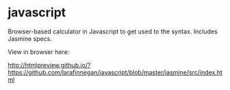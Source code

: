 # javascript
Browser-based calculator in Javascript to get used to the syntax.  Includes Jasmine specs.

View in browser here:

http://htmlpreview.github.io/?https://github.com/larafinnegan/javascript/blob/master/jasmine/src/index.html
